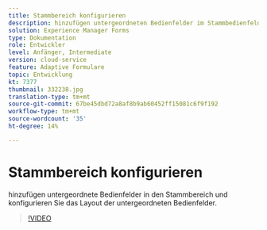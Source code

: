 ```yaml
---
title: Stammbereich konfigurieren
description: hinzufügen untergeordneten Bedienfelder im Stammbedienfeld.
solution: Experience Manager Forms
type: Dokumentation
role: Entwickler
level: Anfänger, Intermediate
version: cloud-service
feature: Adaptive Formulare
topic: Entwicklung
kt: 7377
thumbnail: 332238.jpg
translation-type: tm+mt
source-git-commit: 67be45dbd72a8af8b9ab60452ff15081c6f9f192
workflow-type: tm+mt
source-wordcount: '35'
ht-degree: 14%

---
```



# Stammbereich konfigurieren

hinzufügen untergeordnete Bedienfelder in den Stammbereich und konfigurieren Sie das Layout der untergeordneten Bedienfelder.

>[!VIDEO](https://video.tv.adobe.com/v/332238?quality=12&learn=on)

